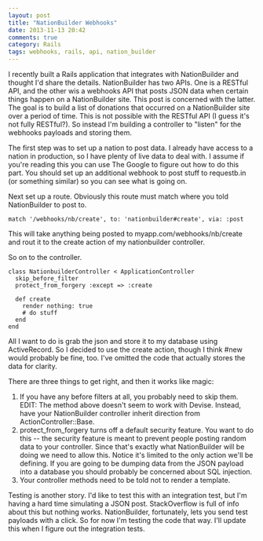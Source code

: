 ```yaml
---
layout: post
title: "NationBuilder Webhooks"
date: 2013-11-13 20:42
comments: true
category: Rails
tags: webhooks, rails, api, nation_builder
---
```

I recently built a Rails application that integrates with NationBuilder
and thought I'd share the details. NationBuilder has two APIs. One is a
RESTful API, and the other wis a webhooks API that posts JSON data when
certain things happen on a NationBuilder site. This post is concerned
with the latter. The goal is to build a list of donations that occurred
on a NationBuilder site over a period of time. This is not possible with
the RESTful API (I guess it's not fully RESTful?). So instead I'm
building a controller to "listen" for the webhooks payloads and storing
them. 

The first step was to set up a nation to post data. I already have
access to a nation in production, so I have plenty of live data to deal
with. I assume if you're reading this you can use The Google to figure
out how to do this part. You should set up an additional webhook to post
stuff to requestb.in (or something similar) so you can see what is going
on. 

Next set up a route. Obviously this route must match where you told
NationBuilder to post to. 

    match '/webhooks/nb/create', to: 'nationbuilder#create', via: :post

This will take anything being posted to myapp.com/webhooks/nb/create and
rout it to the create action of my nationbuilder controller. 

So on to the controller.

    class NationbuilderController < ApplicationController
      skip_before_filter
      protect_from_forgery :except => :create

      def create
        render nothing: true
        # do stuff
      end
    end

All I want to do is grab the json and store it to my database using
ActiveRecord. So I decided to use the create action, though I 
think #new would probably be fine, too. I've omitted the code that 
actually stores the data for clarity. 

There are three things to get right, and then it works like magic:
1) If you have any before filters at all, you probably need to skip
them. EDIT: The method above doesn't seem to work with Devise. Instead,
have your NationBuilder controller inherit direction from 
ActionController::Base. 
2) protect_from_forgery turns off a default security feature. You want
to do this -- the security feature is meant to prevent people posting
random data to your controller. Since that's exactly what NationBuilder
will be doing we need to allow this. Notice it's limited to the only
action we'll be defining. If you are going to be dumping data from the
JSON payload into a database you should probably be concerned about SQL
injection. 
3) Your controller methods need to be told not to render a template.

Testing is another story. I'd like to test this with an integration
test, but I'm having a hard time simulating a JSON post. StackOverflow
is full of info about this but nothing works.  NationBuilder,
fortunately, lets you send test payloads with a click. So for now I'm
testing the code that way. I'll update this when I figure out the
integration tests. 

